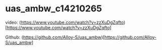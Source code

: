 # uas_ambw_c14210265

video: (https://www.youtube.com/watch?v=zzXuDgZqfto)[https://www.youtube.com/watch?v=zzXuDgZqfto]



Github: (https://github.com/Alloy-S/uas_ambw)[https://github.com/Alloy-S/uas_ambw]
